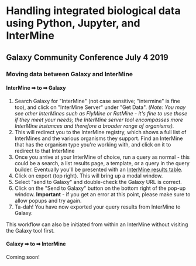 # Handling integrated biological data using Python, Jupyter, and InterMine

## Galaxy Community Conference July 4 2019


### Moving data between Galaxy and InterMine

#### InterMine ➡ to ➡ Galaxy

1. Search Galaxy for "InterMine" (not case sensitive; "intermine" is fine too), and click on "InterMine Server" under "Get Data". _(Note: You may see other InterMines such as FlyMine or RatMine - it's fine to use those if they meet your needs; the InterMine server tool encompasses more InterMine instances and therefore a broader range of organisms)._
2. This will redirect you to the InterMine registry, which shows a full list of InterMines and the various organisms they support. Find an InterMine that has the organism type you're working with, and click on it to redirect to that InterMine
3. Once you arrive at your InterMine of choice, run a query as normal - this could be a search, a list results page, a template, or a query in the query builder. Eventually you'll be presented with an [InterMine results table](https://flymine.readthedocs.io/en/latest/results-tables/Documentationresultstables.html).
4. Click on export (top right). This will bring up a modal window.
5. Select "send to Galaxy" and double-check the Galaxy URL is correct.
6. Click on the "Send to Galaxy" button on the bottom right of the pop-up window. **Important** - if you get an error at this point, please make sure to allow popups and try again.
7. Ta-dah! You have now exported your query results from InterMine to Galaxy.

This workflow can also be initiated from within an InterMine without visiting the Galaxy tool first. 

#### Galaxy ➡ to ➡ InterMine

Coming soon!
